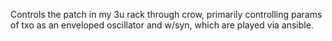 Controls the patch in my 3u rack through crow, primarily controlling params of txo as an enveloped oscillator and w/syn, which are played via ansible.
